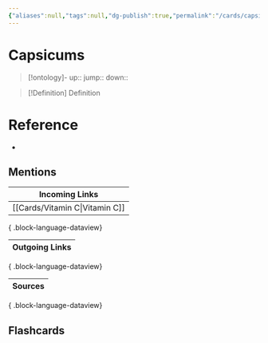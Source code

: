 ```yaml
---
{"aliases":null,"tags":null,"dg-publish":true,"permalink":"/cards/capsicums/","dgPassFrontmatter":true}
---
```


# Capsicums

> [!ontology]-
> up:: 
> jump:: 
> down:: 

> [!Definition] Definition

# Reference

- 

## Mentions

| Incoming Links                    |
| --------------------------------- |
| [[Cards/Vitamin C\|Vitamin C]] |

{ .block-language-dataview}

| Outgoing Links |
| -------------- |

{ .block-language-dataview}

| Sources |
| ------- |

{ .block-language-dataview}

## Flashcards